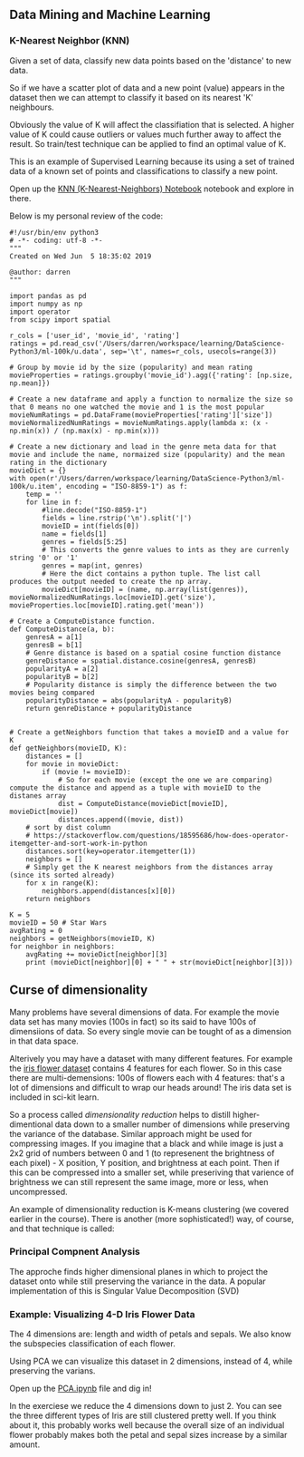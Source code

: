 ## Data Mining and Machine Learning

### K-Nearest Neighbor (KNN)

Given a set of data, classify new data points based on the 'distance' to new data.

So if we have a scatter plot of data and a new point (value) appears in the dataset then we can attempt to classify it based on its nearest 'K' neighbours.

Obviously the value of K will affect the classifiation that is selected. A higher value of K could cause outliers or values much further away to affect the result. So train/test technique can be applied to find an optimal value of K.

This is an example of Supervised Learning because its using a set of trained data of a known set of points and classifications to classify a new point.

Open up the [KNN (K-Nearest-Neighbors) Notebook](/examples/KNN.ipynb) notebook and explore in there.

Below is my personal review of the code:

```
#!/usr/bin/env python3
# -*- coding: utf-8 -*-
"""
Created on Wed Jun  5 18:35:02 2019

@author: darren
"""

import pandas as pd
import numpy as np
import operator
from scipy import spatial

r_cols = ['user_id', 'movie_id', 'rating']
ratings = pd.read_csv('/Users/darren/workspace/learning/DataScience-Python3/ml-100k/u.data', sep='\t', names=r_cols, usecols=range(3))

# Group by movie id by the size (popularity) and mean rating
movieProperties = ratings.groupby('movie_id').agg({'rating': [np.size, np.mean]})

# Create a new dataframe and apply a function to normalize the size so that 0 means no one watched the movie and 1 is the most popular
movieNumRatings = pd.DataFrame(movieProperties['rating']['size'])
movieNormalizedNumRatings = movieNumRatings.apply(lambda x: (x - np.min(x)) / (np.max(x) - np.min(x)))

# Create a new dictionary and load in the genre meta data for that movie and include the name, normaized size (popularity) and the mean rating in the dictionary
movieDict = {}
with open(r'/Users/darren/workspace/learning/DataScience-Python3/ml-100k/u.item', encoding = "ISO-8859-1") as f:
    temp = ''
    for line in f:
        #line.decode("ISO-8859-1")
        fields = line.rstrip('\n').split('|')
        movieID = int(fields[0])
        name = fields[1]
        genres = fields[5:25]
        # This converts the genre values to ints as they are currenly string '0' or '1'
        genres = map(int, genres)
        # Here the dict contains a python tuple. The list call produces the output needed to create the np array.
        movieDict[movieID] = (name, np.array(list(genres)), movieNormalizedNumRatings.loc[movieID].get('size'), movieProperties.loc[movieID].rating.get('mean'))

# Create a ComputeDistance function.
def ComputeDistance(a, b):
    genresA = a[1]
    genresB = b[1]
    # Genre distance is based on a spatial cosine function distance
    genreDistance = spatial.distance.cosine(genresA, genresB)
    popularityA = a[2]
    popularityB = b[2]
    # Popularity distance is simply the difference between the two movies being compared
    popularityDistance = abs(popularityA - popularityB)
    return genreDistance + popularityDistance


# Create a getNeighbors function that takes a movieID and a value for K
def getNeighbors(movieID, K):
    distances = []
    for movie in movieDict:
        if (movie != movieID):
            # So for each movie (except the one we are comparing) compute the distance and append as a tuple with movieID to the distanes array
            dist = ComputeDistance(movieDict[movieID], movieDict[movie])
            distances.append((movie, dist))
    # sort by dist column
    # https://stackoverflow.com/questions/18595686/how-does-operator-itemgetter-and-sort-work-in-python        
    distances.sort(key=operator.itemgetter(1))
    neighbors = []
    # Simply get the K nearest neighbors from the distances array (since its sorted already)
    for x in range(K):
        neighbors.append(distances[x][0])
    return neighbors

K = 5
movieID = 50 # Star Wars
avgRating = 0
neighbors = getNeighbors(movieID, K)
for neighbor in neighbors:
    avgRating += movieDict[neighbor][3]
    print (movieDict[neighbor][0] + " " + str(movieDict[neighbor][3]))
```

## Curse of dimensionality

Many problems have several dimensions of data. For example the movie data set has many movies (100s in fact) so its said to have 100s of dimensiions of data. So every single movie can be tought of as a dimension in that data space.

Alterively you may have a dataset with many different features. For example the [iris flower dataset](https://en.wikipedia.org/wiki/Iris_flower_data_set) contains 4 features for each flower. So in this case there are multi-demensions: 100s of flowers each with 4 features: that's a lot of dimensions and difficult to wrap our heads around! The iris data set is included in sci-kit learn.

So a process called *dimensionality reduction* helps to distill higher-dimentional data down to a smaller number of dimensions while preserving the variance of the database. Similar approach might be used for compressing images. If you imagine that a black and while image is just a 2x2 grid of numbers between 0 and 1 (to represenent the brightness of each pixel) - X position, Y position, and brightness at each point. Then if this can be compressed into a smaller set, while preseriving that varience of brightness we can still represent the same image, more or less, when uncompressed.

An example of dimensionality reduction is K-means clustering (we covered earlier in the course). There is another (more sophisticated!) way, of course, and that technique is called:

### Principal Compnent Analysis

The approche finds higher dimensional planes in which to project the dataset onto while still preserving the variance in the data. A popular implementation of this is Singular Value Decomposition (SVD)

### Example: Visualizing 4-D Iris Flower Data

The 4 dimensions are: length and width of petals and sepals. We also know the subspecies classification of each flower.

Using PCA we can visualize this dataset in 2 dimensions, instead of 4, while preserving the varians.

Open up the [PCA.ipynb](/examples/PCA.ipynb) file and dig in!

In the exerciese we reduce the 4 dimensions down to just 2. You can see the three different types of Iris are still clustered pretty well. If you think about it, this probably works well because the overall size of an individual flower probably makes both the petal and sepal sizes increase by a similar amount. 